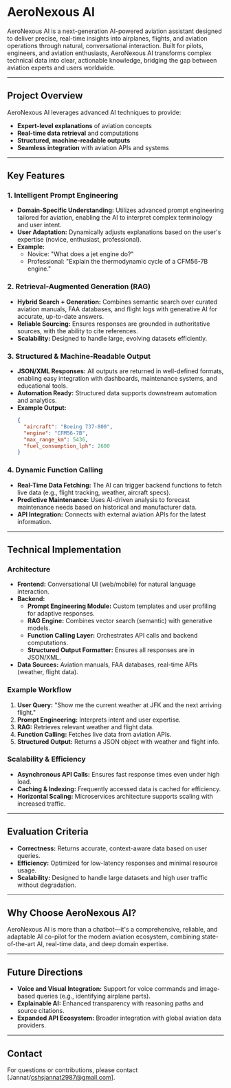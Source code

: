 # AeroNexous AI

AeroNexous AI is a next-generation AI-powered aviation assistant designed to deliver precise, real-time insights into airplanes, flights, and aviation operations through natural, conversational interaction. Built for pilots, engineers, and aviation enthusiasts, AeroNexous AI transforms complex technical data into clear, actionable knowledge, bridging the gap between aviation experts and users worldwide.

---

## Project Overview

AeroNexous AI leverages advanced AI techniques to provide:
- **Expert-level explanations** of aviation concepts
- **Real-time data retrieval** and computations
- **Structured, machine-readable outputs**
- **Seamless integration** with aviation APIs and systems

---

## Key Features

### 1. Intelligent Prompt Engineering
- **Domain-Specific Understanding:** Utilizes advanced prompt engineering tailored for aviation, enabling the AI to interpret complex terminology and user intent.
- **User Adaptation:** Dynamically adjusts explanations based on the user's expertise (novice, enthusiast, professional).
- **Example:**
  - Novice: "What does a jet engine do?"
  - Professional: "Explain the thermodynamic cycle of a CFM56-7B engine."

### 2. Retrieval-Augmented Generation (RAG)
- **Hybrid Search + Generation:** Combines semantic search over curated aviation manuals, FAA databases, and flight logs with generative AI for accurate, up-to-date answers.
- **Reliable Sourcing:** Ensures responses are grounded in authoritative sources, with the ability to cite references.
- **Scalability:** Designed to handle large, evolving datasets efficiently.

### 3. Structured & Machine-Readable Output
- **JSON/XML Responses:** All outputs are returned in well-defined formats, enabling easy integration with dashboards, maintenance systems, and educational tools.
- **Automation Ready:** Structured data supports downstream automation and analytics.
- **Example Output:**
  ```json
  {
    "aircraft": "Boeing 737-800",
    "engine": "CFM56-7B",
    "max_range_km": 5436,
    "fuel_consumption_lph": 2600
  }
  ```

### 4. Dynamic Function Calling
- **Real-Time Data Fetching:** The AI can trigger backend functions to fetch live data (e.g., flight tracking, weather, aircraft specs).
- **Predictive Maintenance:** Uses AI-driven analysis to forecast maintenance needs based on historical and manufacturer data.
- **API Integration:** Connects with external aviation APIs for the latest information.

---

## Technical Implementation

### Architecture
- **Frontend:** Conversational UI (web/mobile) for natural language interaction.
- **Backend:**
  - **Prompt Engineering Module:** Custom templates and user profiling for adaptive responses.
  - **RAG Engine:** Combines vector search (semantic) with generative models.
  - **Function Calling Layer:** Orchestrates API calls and backend computations.
  - **Structured Output Formatter:** Ensures all responses are in JSON/XML.
- **Data Sources:** Aviation manuals, FAA databases, real-time APIs (weather, flight data).

### Example Workflow
1. **User Query:** "Show me the current weather at JFK and the next arriving flight."
2. **Prompt Engineering:** Interprets intent and user expertise.
3. **RAG:** Retrieves relevant weather and flight data.
4. **Function Calling:** Fetches live data from aviation APIs.
5. **Structured Output:** Returns a JSON object with weather and flight info.

### Scalability & Efficiency
- **Asynchronous API Calls:** Ensures fast response times even under high load.
- **Caching & Indexing:** Frequently accessed data is cached for efficiency.
- **Horizontal Scaling:** Microservices architecture supports scaling with increased traffic.

---

## Evaluation Criteria

- **Correctness:** Returns accurate, context-aware data based on user queries.
- **Efficiency:** Optimized for low-latency responses and minimal resource usage.
- **Scalability:** Designed to handle large datasets and high user traffic without degradation.

---

## Why Choose AeroNexous AI?

AeroNexous AI is more than a chatbot—it's a comprehensive, reliable, and adaptable AI co-pilot for the modern aviation ecosystem, combining state-of-the-art AI, real-time data, and deep domain expertise.

---

## Future Directions
- **Voice and Visual Integration:** Support for voice commands and image-based queries (e.g., identifying airplane parts).
- **Explainable AI:** Enhanced transparency with reasoning paths and source citations.
- **Expanded API Ecosystem:** Broader integration with global aviation data providers.


---

## Contact
For questions or contributions, please contact [Jannat/cshsjannat2987@gmail.com].
